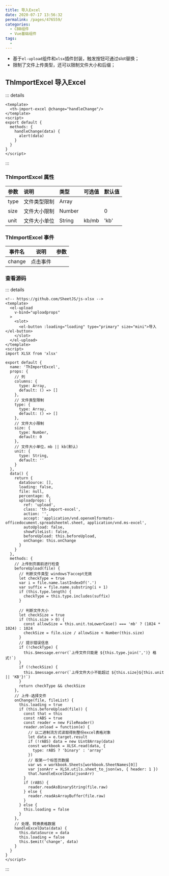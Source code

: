 ```yaml
---
title: 导入Excel
date: 2020-07-17 13:56:32
permalink: /pages/476559/
categories:
  - CBB组件
  - Vue基础组件
tags: 
  - 
---
```


- 基于`el-upload`组件和`xlsx`插件封装，触发按钮可通过slot替换；
- 限制了文件上传类型，还可以限制文件大小和后缀；

<!-- more -->

## ThImportExcel 导入Excel

<!-- ![image](/img/th-vue-component/WX20200720-152747.png) -->

::: details
```vue
<template>
  <th-import-excel @change="handleChange"/>
</template>
<script>
export default {
  methods: {
    handleChange(data) {
      alert(data)
    }
  }
}
</script>
```
:::

### ThImportExcel 属性

| 参数 | 说明         | 类型   | 可选值 | 默认值 |
| :--- | :----------- | :----- | :----- | :----- |
| type | 文件类型限制 | Array  |        |        |
| size | 文件大小限制 | Number |        | 0      |
| unit | 文件大小单位 | String | kb/mb  | 'kb'   |

### ThImportExcel 事件

| 事件名  | 说明                            | 参数 |
| ------- | ------------------------------- | ---- |
| change | 点击事件 |  |


### 查看源码

::: details
```vue
<!-- https://github.com/SheetJS/js-xlsx -->
<template>
  <el-upload
    v-bind="uploadprops"
  >
    <slot>
      <el-button :loading="loading" type="primary" size="mini">导入</el-button>
    </slot>
  </el-upload>
</template>
<script>
import XLSX from 'xlsx'

export default {
  name: 'ThImportExcel',
  props: {
    // 列
    columns: {
      type: Array,
      default: () => []
    },
    // 文件类型限制
    type: {
      type: Array,
      default: () => []
    },
    // 文件大小限制
    size: {
      type: Number,
      default: 0
    },
    // 文件大小单位，mb || kb(默认)
    unit: {
      type: String,
      default: ''
    }
  },
  data() {
    return {
      dataSource: [],
      loading: false,
      file: null,
      percentage: 0,
      uploadprops: {
        ref: 'upload',
        class: 'th-import-excel',
        action: '',
        accept: 'application/vnd.openxmlformats-officedocument.spreadsheetml.sheet, application/vnd.ms-excel',
        autoUpload: false,
        showFileList: false,
        beforeUpload: this.beforeUpload,
        onChange: this.onChange
      }
    }
  },
  methods: {
    // 上传到页面前进行检查
    beforeUpload(file) {
      // 判断文件类型 windows下accept无效
      let checkType = true
      var i = file.name.lastIndexOf('.')
      var suffix = file.name.substring(i + 1)
      if (this.type.length) {
        checkType = this.type.includes(suffix)
      }

      // 判断文件大小
      let checkSize = true
      if (this.size > 0) {
        const allowSize = this.unit.toLowerCase() === 'mb' ? (1024 * 1024) : 1024
        checkSize = file.size / allowSize < Number(this.size)
      }
      // 提示错误信息
      if (!checkType) {
        this.$message.error(`上传文件只能是 ${this.type.join(',')} 格式!`)
      }
      if (!checkSize) {
        this.$message.error(`上传文件大小不能超过 ${this.size}${this.unit || 'KB'}!`)
      }
      return checkType && checkSize
    },
    // 上传-选择文件
    onChange(file, fileList) {
      this.loading = true
      if (this.beforeUpload(file)) {
        const that = this
        const rABS = true
        const reader = new FileReader()
        reader.onload = function(e) {
          // 以二进制流方式读取得到整份excel表格对象
          let data = e.target.result
          if (!rABS) data = new Uint8Array(data)
          const workbook = XLSX.read(data, {
            type: rABS ? 'binary' : 'array'
          })
          // 取第一个标签页数据
          var ws = workbook.Sheets[workbook.SheetNames[0]]
          var jsonArr = XLSX.utils.sheet_to_json(ws, { header: 1 })
          that.handleExcelData(jsonArr)
        }
        if (rABS) {
          reader.readAsBinaryString(file.raw)
        } else {
          reader.readAsArrayBuffer(file.raw)
        }
      } else {
        this.loading = false
      }
    },
    // 处理、转换表格数据
    handleExcelData(data) {
      this.dataSource = data
      this.loading = false
      this.$emit('change', data)
    }
  }
}
</script>
```
:::
